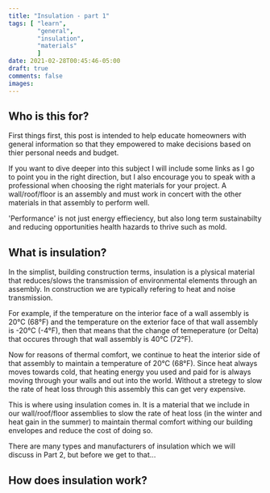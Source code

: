 ```yaml
---
title: "Insulation - part 1"
tags: [ "learn",
        "general",
        "insulation",
        "materials"
        ]
date: 2021-02-28T00:45:46-05:00
draft: true
comments: false
images:
---
```


## Who is this for?

First things first, this post is intended to help educate homeowners with general information so that they empowered to make decisions based on thier personal needs and budget. 

If you want to dive deeper into this subject I will include some links as I go to point you in the right direction, but I also encourage you to speak with a professional when choosing the right materials for your project. A wall/roof/floor is an assembly and must work in concert with the other materials in that assembly to perform well. 

'Performance' is not just energy effieciency, but also long term sustainabilty and reducing opportunities health hazards to thrive such as mold.

## What is insulation?

In the simplist, building construction terms, insulation is a plysical material that reduces/slows the transmission of environmental elements through an assembly. In construction we are typically refering to heat and noise transmission.

For example, if the temperature on the interior face of a wall assembly is 20&deg;C (68&deg;F) and the temperature on the exterior face of that wall assembly is -20&deg;C (-4&deg;F), then that means that the change of temeperature (or Delta) that occures through that wall assembly is 40&deg;C (72&deg;F).

Now for reasons of thermal comfort, we continue to heat the interior side of that assembly to maintain a temperature of 20&deg;C (68&deg;F). Since heat always moves towards cold, that heating energy you used and paid for is always moving through your walls and out into the world. Without a stretegy to slow the rate of heat loss through this assembly this can get very expensive.

This is where using insulation comes in.  It is a material that we include in our wall/roof/floor assemblies to slow the rate of heat loss (in the winter and heat gain in the summer) to maintain thermal comfort withing our building envelopes and reduce the cost of doing so.

There are many types and manufacturers of insulation which we will discuss in Part 2, but before we get to that...

## How does insulation work?

